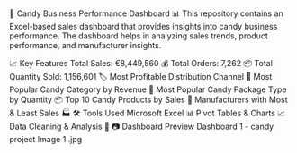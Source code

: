 🍬 Candy Business Performance Dashboard 📊
This repository contains an Excel-based sales dashboard that provides insights into candy business performance. The dashboard helps in analyzing sales trends, product performance, and manufacturer insights.

📈 Key Features
Total Sales: €8,449,560 💰
Total Orders: 7,262 📦
Total Quantity Sold: 1,156,601 🏷️
Most Profitable Distribution Channel 🛒
Most Popular Candy Category by Revenue 🍫
Most Popular Candy Package Type by Quantity 📦
Top 10 Candy Products by Sales 🏅
Manufacturers with Most & Least Sales 🏭
🛠️ Tools Used
Microsoft Excel 📊
Pivot Tables & Charts 📈
Data Cleaning & Analysis 🧹
📷 Dashboard Preview
Dashboard 1 - candy project Image 1 .jpg




